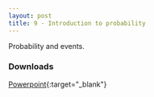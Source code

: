```yaml
---
layout: post
title: 9 - Introduction to probability
---
```


Probability and events.

### Downloads
[Powerpoint](https://drive.google.com/file/d/1RRhI9jkET7297aziWh97wIpfmzwnZHLT/view?usp=sharing){:target="_blank"}